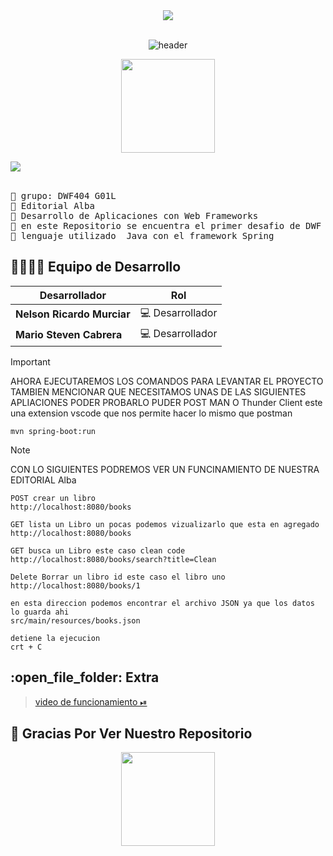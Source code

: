 
<div align="center" width="100">
	    <img src="https://user-images.githubusercontent.com/73097560/115834477-dbab4500-a447-11eb-908a-139a6edaec5c.gif"><br><br>

  <img src="https://capsule-render.vercel.app/api?color=0:1408d0,50:0860d0,100:08c4d0&height=250&section=header&text=Bienvenido%20a%20(Nuestro,repositorio)&fontSize=30&type=waving&fontColor=fefefe&&animation=fadeIn"
  alt="header"/>
	
<p align = "center">
<img align='' src='https://github.com/Rishit-dagli/Rishit-dagli/blob/master/images/octocat-anime.gif' width='150"'>
</p>
 
</div>
    <img src="https://user-images.githubusercontent.com/73097560/115834477-dbab4500-a447-11eb-908a-139a6edaec5c.gif"><br><br>

<pre>
🌱 grupo: DWF404 G01L
🌱 Editorial Alba
🌱 Desarrollo de Aplicaciones con Web Frameworks
🌱 en este Repositorio se encuentra el primer desafio de DWF
🌱 lenguaje utilizado  Java con el framework Spring
</pre>

## 👨‍💻👨‍💻 Equipo de Desarrollo

| Desarrollador                | Rol                           |
|------------------------------|-------------------------------|
| **Nelson Ricardo Murciar**    | :computer: Desarrollador      |
| **Mario Steven Cabrera**      | :computer: Desarrollador      |

> [!IMPORTANT]
> AHORA EJECUTAREMOS LOS COMANDOS PARA LEVANTAR EL PROYECTO TAMBIEN MENCIONAR QUE NECESITAMOS UNAS DE LAS SIGUIENTES APLIACIONES PODER PROBARLO PUDER POST MAN O Thunder Client este una extension vscode que nos permite hacer lo mismo que postman <br>
```
mvn spring-boot:run
```
> [!NOTE]
> CON LO SIGUIENTES PODREMOS VER UN FUNCINAMIENTO DE NUESTRA EDITORIAL Alba 
```
POST crear un libro
http://localhost:8080/books
```
```
GET lista un Libro un pocas podemos vizualizarlo que esta en agregado 
http://localhost:8080/books
```
```
GET busca un Libro este caso clean code
http://localhost:8080/books/search?title=Clean
```
```
Delete Borrar un libro id este caso el libro uno 
http://localhost:8080/books/1
```
```
en esta direccion podemos encontrar el archivo JSON ya que los datos lo guarda ahi 
src/main/resources/books.json
```

```
detiene la ejecucion 
crt + C
```
<h2>:open_file_folder: Extra </h2>

> [video de funcionamiento ⏯](https://drive.google.com/file/d/1fb8iBpjw4MjcRyesGtxsWqGn6XC_DR0J/view?usp=sharing)
## 🐍 Gracias Por Ver Nuestro Repositorio
	
<p align = "center">
<img align='' src='https://github.com/Rishit-dagli/Rishit-dagli/blob/master/images/octocat-anime.gif' width='150"'>



